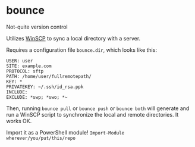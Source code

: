 # bounce

Not-quite version control

Utilizes [WinSCP] to sync a local directory with a server.

Requires a configuration file `bounce.dir`, which looks like this:

    USER: user
    SITE: example.com
    PROTOCOL: sftp
    PATH: /home/user/fullremotepath/
    KEY: *
    PRIVATEKEY: ~/.ssh/id_rsa.ppk
    INCLUDE:
    EXCLUDE: *swp; *swo; *~

Then, running `bounce pull` or `bounce push` or `bounce both` will generate and
run a WinSCP script to synchronize the local and remote directories. It works
OK.

Import it as a PowerShell module! `Import-Module wherever/you/put/this/repo`

[WinSCP]: https://winscp.net/eng/download.php

